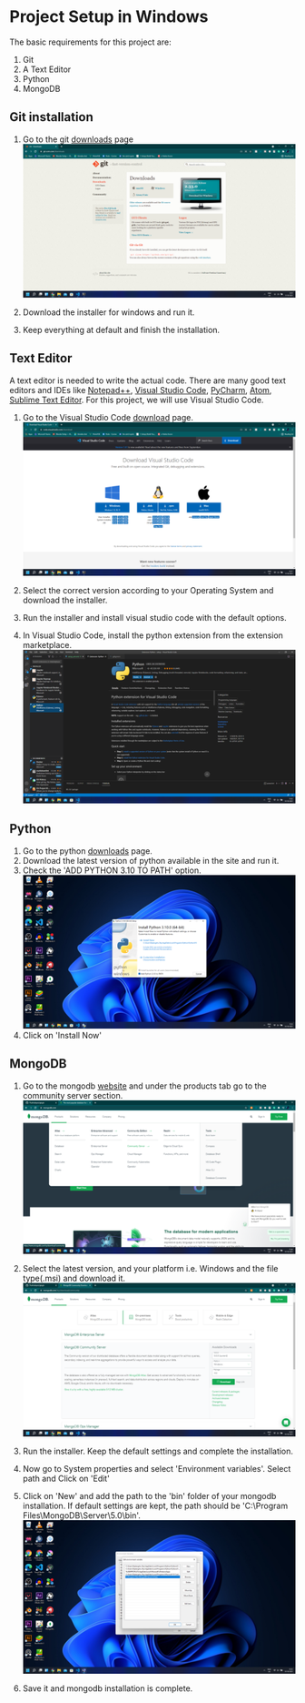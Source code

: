 # **Project Setup in Windows**

The basic requirements for this project are:
1. Git
2. A Text Editor
3. Python
4. MongoDB

## **Git installation**

1. Go to the git [downloads](https://git-scm.com/downloads) page
![git download page](diagrams/git.png)

2. Download the installer for windows and run it.
3. Keep everything at default and finish the installation.

## **Text Editor**

A text editor is needed to write the actual code. There are many good text editors and IDEs like [Notepad++](https://notepad-plus-plus.org/downloads/), [Visual Studio Code](https://code.visualstudio.com/download), [PyCharm](https://www.jetbrains.com/pycharm/download/#section=windows), [Atom](https://atom.io/), [Sublime Text Editor](https://www.sublimetext.com/). For this project, we will use Visual Studio Code.

1. Go to the Visual Studio Code [download](https://code.visualstudio.com/download) page.
![vscode download page](diagrams/vscode.png)

2. Select the correct version according to your Operating System and download the installer.

3. Run the installer and install visual studio code with the default options.

4. In Visual Studio Code, install the python extension from the extension marketplace. 
![extension](diagrams/extension.png)

## **Python**

1. Go to the python [downloads](https://www.python.org/downloads/) page.
2. Download the latest version of python available in the site and run it.
3. Check the 'ADD PYTHON 3.10 TO PATH' option.
![python path](diagrams/python.png)
4. Click on 'Install Now'

## **MongoDB**

1. Go to the mongodb [website](https://www.mongodb.com/) and under the products tab go to the community server section.
![website navigation](diagrams/mongo.png)

2. Select the latest version, and your platform i.e. Windows and the file type(.msi) and download it. 
![download format](diagrams/version.png)

3. Run the installer. Keep the default settings and complete the installation.

4. Now go to System properties and select 'Environment variables'. Select path and Click on 'Edit'

5. Click on 'New' and add the path to the 'bin' folder of your mongodb installation. If default settings are kept, the path should be 'C:\Program Files\MongoDB\Server\5.0\bin'.
![path](diagrams/path.png)

6. Save it and mongodb installation is complete.

